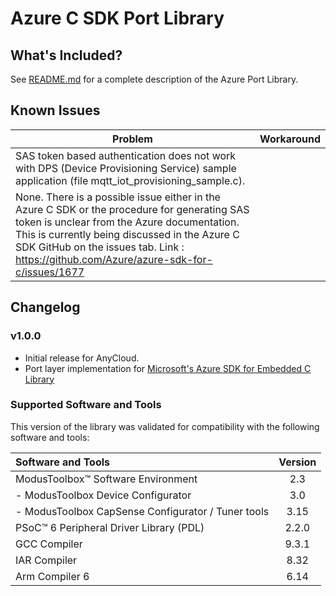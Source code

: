 # Azure C SDK Port Library

## What's Included?

See [README.md](./README.md) for a complete description of the Azure Port Library.

## Known Issues
| Problem | Workaround |
| ------- | ---------- |
| SAS token based authentication does not work with DPS (Device Provisioning Service) sample application (file mqtt_iot_provisioning_sample.c). |
None. There is a possible issue either in the Azure C SDK or the procedure for generating SAS token is unclear from the Azure documentation. This is currently being discussed in the Azure C SDK GitHub on the issues tab. Link : https://github.com/Azure/azure-sdk-for-c/issues/1677 |

## Changelog
### v1.0.0

- Initial release for AnyCloud.
- Port layer implementation for [Microsoft's Azure SDK for Embedded C Library](https://github.com/Azure/azure-sdk-for-c/releases/tag/1.1.0)

### Supported Software and Tools

This version of the library was validated for compatibility with the following software and tools:

| Software and Tools                                      | Version |
| :---                                                    | :----:  |
| ModusToolbox&trade; Software Environment                | 2.3     |
| - ModusToolbox Device Configurator                      | 3.0     |
| - ModusToolbox CapSense Configurator / Tuner tools      | 3.15    |
| PSoC&trade; 6 Peripheral Driver Library (PDL)           | 2.2.0   |
| GCC Compiler                                            | 9.3.1   |
| IAR Compiler                                            | 8.32    |
| Arm Compiler 6                                          | 6.14    |
